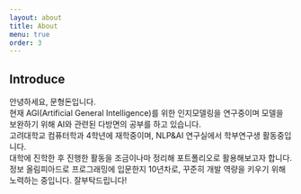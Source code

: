 ```yaml
---
layout: about
title: About
menu: true
order: 3
---
```


## Introduce

안녕하세요, 문형돈입니다.<br>
현재 AGI(Artificial General Intelligence)를 위한 인지모델링을 연구중이며 모델을 보완하기 위해 AI와 관련된 다방면의 공부를 하고 있습니다.<br>
고려대학교 컴퓨터학과 4학년에 재학중이며, NLP&AI 연구실에서 학부연구생 활동중입니다.<br>
대학에 진학한 후 진행한 활동을 조금이나마 정리해 포트폴리오로 활용해보고자 합니다.<br>
정보 올림피아드로 프로그래밍에 입문한지 10년차로, 꾸준히 개발 역량을 키우기 위해 노력하는 중입니다. 잘부탁드립니다!
